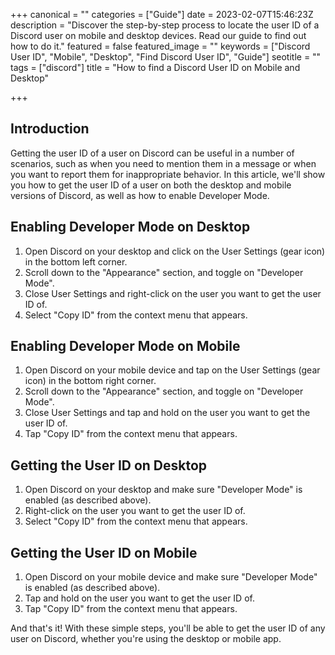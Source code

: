 +++
canonical = ""
categories = ["Guide"]
date = 2023-02-07T15:46:23Z
description = "Discover the step-by-step process to locate the user ID of a Discord user on mobile and desktop devices. Read our guide to find out how to do it."
featured = false
featured_image = ""
keywords = ["Discord User ID", "Mobile", "Desktop", "Find Discord User ID", "Guide"]
seotitle = ""
tags = ["discord"]
title = "How to find a Discord User ID on Mobile and Desktop"

+++
## Introduction

Getting the user ID of a user on Discord can be useful in a number of scenarios, such as when you need to mention them in a message or when you want to report them for inappropriate behavior. In this article, we'll show you how to get the user ID of a user on both the desktop and mobile versions of Discord, as well as how to enable Developer Mode.

## Enabling Developer Mode on Desktop

1. Open Discord on your desktop and click on the User Settings (gear icon) in the bottom left corner.
2. Scroll down to the "Appearance" section, and toggle on "Developer Mode".
3. Close User Settings and right-click on the user you want to get the user ID of.
4. Select "Copy ID" from the context menu that appears.

## Enabling Developer Mode on Mobile

1. Open Discord on your mobile device and tap on the User Settings (gear icon) in the bottom right corner.
2. Scroll down to the "Appearance" section, and toggle on "Developer Mode".
3. Close User Settings and tap and hold on the user you want to get the user ID of.
4. Tap "Copy ID" from the context menu that appears.

## Getting the User ID on Desktop

1. Open Discord on your desktop and make sure "Developer Mode" is enabled (as described above).
2. Right-click on the user you want to get the user ID of.
3. Select "Copy ID" from the context menu that appears.

## Getting the User ID on Mobile

1. Open Discord on your mobile device and make sure "Developer Mode" is enabled (as described above).
2. Tap and hold on the user you want to get the user ID of.
3. Tap "Copy ID" from the context menu that appears.

And that's it! With these simple steps, you'll be able to get the user ID of any user on Discord, whether you're using the desktop or mobile app.